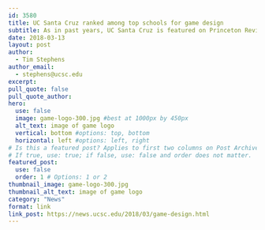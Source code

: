 ```yaml
---
id: 3580
title: UC Santa Cruz ranked among top schools for game design
subtitle: As in past years, UC Santa Cruz is featured on Princeton Review's 2018 lists for top undergraduate and graduate programs in game design
date: 2018-03-13
layout: post
author:
  - Tim Stephens
author_email:
  - stephens@ucsc.edu
excerpt: 
pull_quote: false
pull_quote_author:
hero:
  use: false
  image: game-logo-300.jpg #best at 1000px by 450px
  alt_text: image of game logo
  vertical: bottom #options: top, bottom
  horizontal: left #options: left, right
# Is this a featured post? Applies to first two columns on Post Archive Page.
# If true, use: true; if false, use: false and order does not matter.
featured_post:
  use: false
  order: 1 # Options: 1 or 2
thumbnail_image: game-logo-300.jpg
thumbnail_alt_text: image of game logo
category: "News"
format: link
link_post: https://news.ucsc.edu/2018/03/game-design.html
---
```


